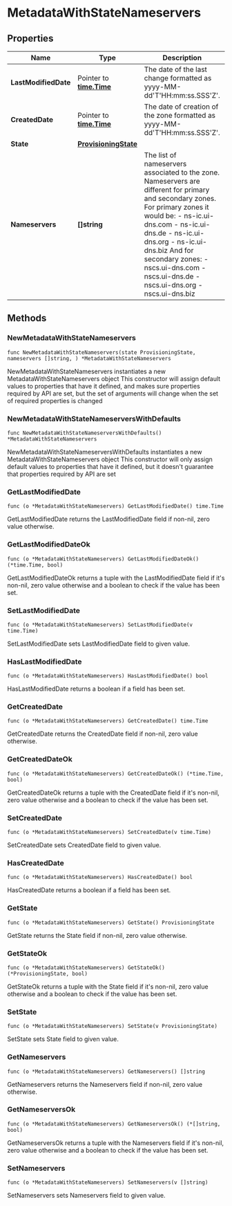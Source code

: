 # MetadataWithStateNameservers

## Properties

|Name | Type | Description | Notes|
|------------ | ------------- | ------------- | -------------|
|**LastModifiedDate** | Pointer to [**time.Time**](time.Time.md) | The date of the last change formatted as yyyy-MM-dd&#39;T&#39;HH:mm:ss.SSS&#39;Z&#39;. | [optional] [readonly] |
|**CreatedDate** | Pointer to [**time.Time**](time.Time.md) | The date of creation of the zone formatted as yyyy-MM-dd&#39;T&#39;HH:mm:ss.SSS&#39;Z&#39;. | [optional] [readonly] |
|**State** | [**ProvisioningState**](ProvisioningState.md) |  | |
|**Nameservers** | **[]string** | The list of nameservers associated to the zone.  Nameservers are different for primary and secondary zones. For primary zones it would be: - ns-ic.ui-dns.com - ns-ic.ui-dns.de - ns-ic.ui-dns.org - ns-ic.ui-dns.biz  And for secondary zones: - nscs.ui-dns.com - nscs.ui-dns.de - nscs.ui-dns.org - nscs.ui-dns.biz  | |

## Methods

### NewMetadataWithStateNameservers

`func NewMetadataWithStateNameservers(state ProvisioningState, nameservers []string, ) *MetadataWithStateNameservers`

NewMetadataWithStateNameservers instantiates a new MetadataWithStateNameservers object
This constructor will assign default values to properties that have it defined,
and makes sure properties required by API are set, but the set of arguments
will change when the set of required properties is changed

### NewMetadataWithStateNameserversWithDefaults

`func NewMetadataWithStateNameserversWithDefaults() *MetadataWithStateNameservers`

NewMetadataWithStateNameserversWithDefaults instantiates a new MetadataWithStateNameservers object
This constructor will only assign default values to properties that have it defined,
but it doesn't guarantee that properties required by API are set

### GetLastModifiedDate

`func (o *MetadataWithStateNameservers) GetLastModifiedDate() time.Time`

GetLastModifiedDate returns the LastModifiedDate field if non-nil, zero value otherwise.

### GetLastModifiedDateOk

`func (o *MetadataWithStateNameservers) GetLastModifiedDateOk() (*time.Time, bool)`

GetLastModifiedDateOk returns a tuple with the LastModifiedDate field if it's non-nil, zero value otherwise
and a boolean to check if the value has been set.

### SetLastModifiedDate

`func (o *MetadataWithStateNameservers) SetLastModifiedDate(v time.Time)`

SetLastModifiedDate sets LastModifiedDate field to given value.

### HasLastModifiedDate

`func (o *MetadataWithStateNameservers) HasLastModifiedDate() bool`

HasLastModifiedDate returns a boolean if a field has been set.

### GetCreatedDate

`func (o *MetadataWithStateNameservers) GetCreatedDate() time.Time`

GetCreatedDate returns the CreatedDate field if non-nil, zero value otherwise.

### GetCreatedDateOk

`func (o *MetadataWithStateNameservers) GetCreatedDateOk() (*time.Time, bool)`

GetCreatedDateOk returns a tuple with the CreatedDate field if it's non-nil, zero value otherwise
and a boolean to check if the value has been set.

### SetCreatedDate

`func (o *MetadataWithStateNameservers) SetCreatedDate(v time.Time)`

SetCreatedDate sets CreatedDate field to given value.

### HasCreatedDate

`func (o *MetadataWithStateNameservers) HasCreatedDate() bool`

HasCreatedDate returns a boolean if a field has been set.

### GetState

`func (o *MetadataWithStateNameservers) GetState() ProvisioningState`

GetState returns the State field if non-nil, zero value otherwise.

### GetStateOk

`func (o *MetadataWithStateNameservers) GetStateOk() (*ProvisioningState, bool)`

GetStateOk returns a tuple with the State field if it's non-nil, zero value otherwise
and a boolean to check if the value has been set.

### SetState

`func (o *MetadataWithStateNameservers) SetState(v ProvisioningState)`

SetState sets State field to given value.


### GetNameservers

`func (o *MetadataWithStateNameservers) GetNameservers() []string`

GetNameservers returns the Nameservers field if non-nil, zero value otherwise.

### GetNameserversOk

`func (o *MetadataWithStateNameservers) GetNameserversOk() (*[]string, bool)`

GetNameserversOk returns a tuple with the Nameservers field if it's non-nil, zero value otherwise
and a boolean to check if the value has been set.

### SetNameservers

`func (o *MetadataWithStateNameservers) SetNameservers(v []string)`

SetNameservers sets Nameservers field to given value.



